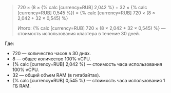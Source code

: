 > 720 × (8 × {% calc [currency=RUB] 2,042 %} + 32 × {% calc [currency=RUB] 0,545 %}) = {% calc [currency=RUB] 720 × (8 × 2,042 + 32 × 0,545) %}
>
> Итого: {% calc [currency=RUB] 720 × (8 × 2,042 + 32 × 0,545) %} — стоимость использования кластера в течение 30 дней.

Где:
* 720 — количество часов в 30 днях.
* 8 — общее количество 100% vCPU.
* {% calc [currency=RUB] 2,042 %} — стоимость часа использования 100% vCPU.
* 32 — общий объем RAM (в гигабайтах).
* {% calc [currency=RUB] 0,545 %} — стоимость часа использования 1 ГБ RAM.